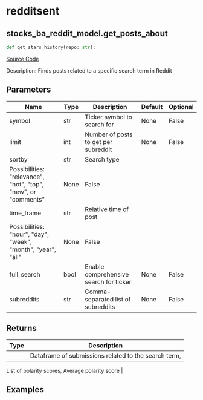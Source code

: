 # redditsent

## stocks_ba_reddit_model.get_posts_about

```python
def get_stars_history(repo: str):
```
[Source Code](https://github.com/OpenBB-finance/OpenBBTerminal/tree/main/openbb_terminal/decorators.py#L868)

Description: Finds posts related to a specific search term in Reddit

## Parameters

| Name | Type | Description | Default | Optional |
| ---- | ---- | ----------- | ------- | -------- |
| symbol | str | Ticker symbol to search for | None | False |
| limit | int | Number of posts to get per subreddit | None | False |
| sortby | str | Search type
Possibilities: "relevance", "hot", "top", "new", or "comments" | None | False |
| time_frame | str | Relative time of post
Possibilities: "hour", "day", "week", "month", "year", "all" | None | False |
| full_search | bool | Enable comprehensive search for ticker | None | False |
| subreddits | str | Comma-separated list of subreddits | None | False |

## Returns

| Type | Description |
| ---- | ----------- |
|  | Dataframe of submissions related to the search term,
List of polarity scores,
Average polarity score |

## Examples

